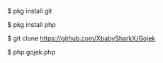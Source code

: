   $ pkg install git
  
  $ pkg install php
  
  $ git clone https://github.com/XbabySharkX/Gojek
  
  $ php gojek.php

